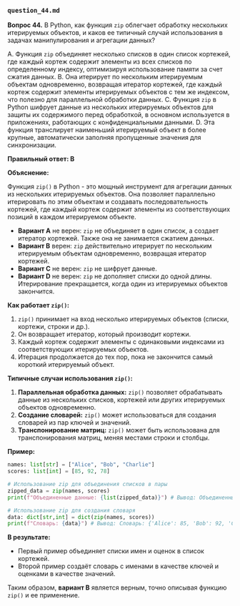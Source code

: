 ### `question_44.md`

**Вопрос 44.** В Python, как функция `zip` облегчает обработку нескольких итерируемых объектов, и каков ее типичный случай использования в задачах манипулирования и агрегации данных?

A.  Функция `zip` объединяет несколько списков в один список кортежей, где каждый кортеж содержит элементы из всех списков по определенному индексу, оптимизируя использование памяти за счет сжатия данных.
B.  Она итерирует по нескольким итерируемым объектам одновременно, возвращая итератор кортежей, где каждый кортеж содержит элементы итерируемых объектов с тем же индексом, что полезно для параллельной обработки данных.
C.  Функция `zip` в Python шифрует данные из нескольких итерируемых объектов для защиты их содержимого перед обработкой, в основном используется в приложениях, работающих с конфиденциальными данными.
D.  Эта функция транслирует наименьший итерируемый объект в более крупные, автоматически заполняя пропущенные значения для синхронизации.

**Правильный ответ: B**

**Объяснение:**

Функция `zip()` в Python - это мощный инструмент для агрегации данных из нескольких итерируемых объектов. Она позволяет параллельно итерировать по этим объектам и создавать последовательность кортежей, где каждый кортеж содержит элементы из соответствующих позиций в каждом итерируемом объекте.

*   **Вариант A** не верен: `zip` не объединяет в один список, а создает итератор кортежей. Также она не занимается сжатием данных.
*   **Вариант B** верен:  `zip` действительно итерирует по нескольким итерируемым объектам одновременно, возвращая итератор кортежей.
*   **Вариант C** не верен: `zip` не шифрует данные.
*   **Вариант D** не верен: `zip` не дополняет списки до одной длины. Итерирование прекращается, когда один из итерируемых объектов закончится.

**Как работает `zip()`:**

1.  `zip()` принимает на вход несколько итерируемых объектов (списки, кортежи, строки и др.).
2.  Он возвращает итератор, который производит кортежи.
3.  Каждый кортеж содержит элементы с одинаковыми индексами из соответствующих итерируемых объектов.
4.  Итерация продолжается до тех пор, пока не закончится самый короткий итерируемый объект.

**Типичные случаи использования `zip()`:**

1.  **Параллельная обработка данных:**  `zip()` позволяет обрабатывать данные из нескольких списков, кортежей или других итерируемых объектов одновременно.
2.  **Создание словарей:** `zip()` может использоваться для создания словарей из пар ключей и значений.
3.  **Транспонирование матриц:** `zip()` может быть использована для транспонирования матриц, меняя местами строки и столбцы.

**Пример:**

```python
names: list[str] = ["Alice", "Bob", "Charlie"]
scores: list[int] = [85, 92, 78]

# Использование zip для объединения списков в пары
zipped_data = zip(names, scores)
print(f"Объединенные данные: {list(zipped_data)}") # Вывод: Объединенные данные: [('Alice', 85), ('Bob', 92), ('Charlie', 78)]

# Использование zip для создания словаря
data: dict[str,int] = dict(zip(names, scores))
print(f"Словарь: {data}") # Вывод: Словарь: {'Alice': 85, 'Bob': 92, 'Charlie': 78}
```

**В результате:**
* Первый пример объединяет списки имен и оценок в список кортежей.
* Второй пример создаёт словарь с именами в качестве ключей и оценками в качестве значений.

Таким образом, **вариант B** является верным, точно описывая функцию `zip()` и ее применение.
